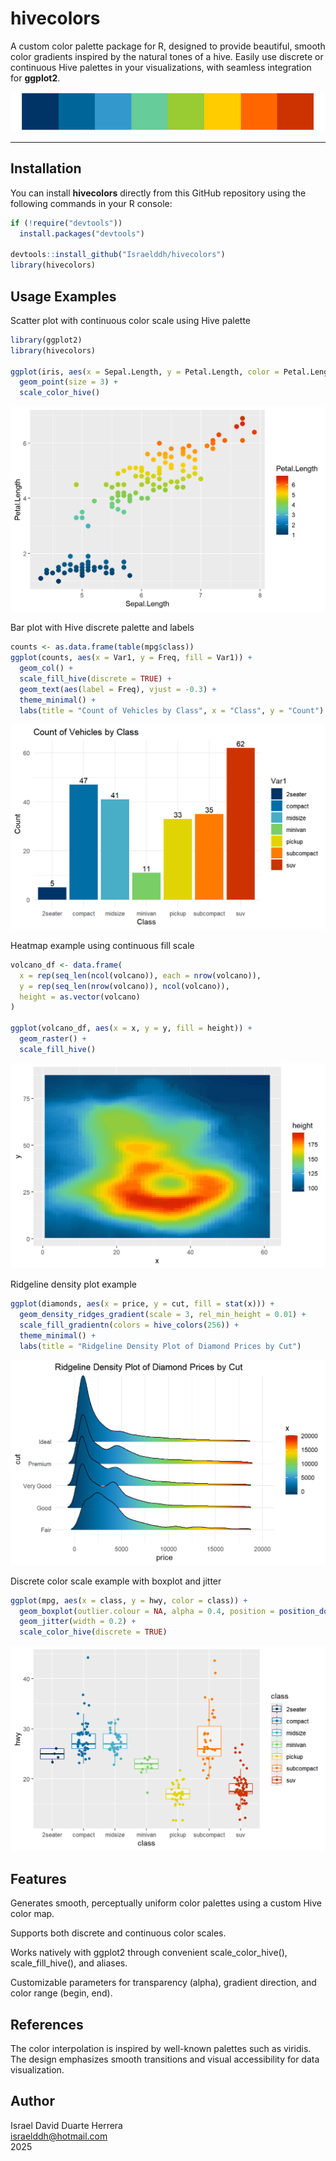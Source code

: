 # hivecolors

A custom color palette package for R, designed to provide beautiful, smooth color gradients inspired by the natural tones of a hive. Easily use discrete or continuous Hive palettes in your visualizations, with seamless integration for **ggplot2**.

![Hive Palette Bar](/figures/hive_palette_bar.png)

---

## Installation

You can install **hivecolors** directly from this GitHub repository using the following commands in your R console:

```r
if (!require("devtools")) 
  install.packages("devtools")

devtools::install_github("Israelddh/hivecolors")
library(hivecolors)
```

## Usage Examples

Scatter plot with continuous color scale using Hive palette

```r
library(ggplot2)
library(hivecolors)

ggplot(iris, aes(x = Sepal.Length, y = Petal.Length, color = Petal.Length)) +
  geom_point(size = 3) +
  scale_color_hive()
```
![Scatter plot](/figures/Scatter.png)

Bar plot with Hive discrete palette and labels

```r
counts <- as.data.frame(table(mpg$class))
ggplot(counts, aes(x = Var1, y = Freq, fill = Var1)) +
  geom_col() +
  scale_fill_hive(discrete = TRUE) +
  geom_text(aes(label = Freq), vjust = -0.3) +
  theme_minimal() +
  labs(title = "Count of Vehicles by Class", x = "Class", y = "Count")
```
![Bar plot](/figures/Barplot.png)

Heatmap example using continuous fill scale

```r
volcano_df <- data.frame(
  x = rep(seq_len(ncol(volcano)), each = nrow(volcano)),
  y = rep(seq_len(nrow(volcano)), ncol(volcano)),
  height = as.vector(volcano)
)

ggplot(volcano_df, aes(x = x, y = y, fill = height)) +
  geom_raster() +
  scale_fill_hive()
```
![Heatmap plot](/figures/Heatmap.png)

Ridgeline density plot example

```r
ggplot(diamonds, aes(x = price, y = cut, fill = stat(x))) +
  geom_density_ridges_gradient(scale = 3, rel_min_height = 0.01) +
  scale_fill_gradientn(colors = hive_colors(256)) +
  theme_minimal() +
  labs(title = "Ridgeline Density Plot of Diamond Prices by Cut")

```
![Ridgeline plot](/figures/Ridgeline.png)

Discrete color scale example with boxplot and jitter

```r
ggplot(mpg, aes(x = class, y = hwy, color = class)) +
  geom_boxplot(outlier.colour = NA, alpha = 0.4, position = position_dodge(width = 0.8)) +
  geom_jitter(width = 0.2) +
  scale_color_hive(discrete = TRUE)
```
![Boxplot](/figures/Boxplot.png)

## Features
Generates smooth, perceptually uniform color palettes using a custom Hive color map.

Supports both discrete and continuous color scales.

Works natively with ggplot2 through convenient scale_color_hive(), scale_fill_hive(), and aliases.

Customizable parameters for transparency (alpha), gradient direction, and color range (begin, end).

## References
The color interpolation is inspired by well-known palettes such as viridis. The design emphasizes smooth transitions and visual accessibility for data visualization.

## Author
Israel David Duarte Herrera  
israelddh@hotmail.com  
2025  


